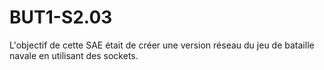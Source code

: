 # BUT1-S2.03
L'objectif de cette SAE était de créer une version réseau du jeu de bataille
navale en utilisant des sockets.

